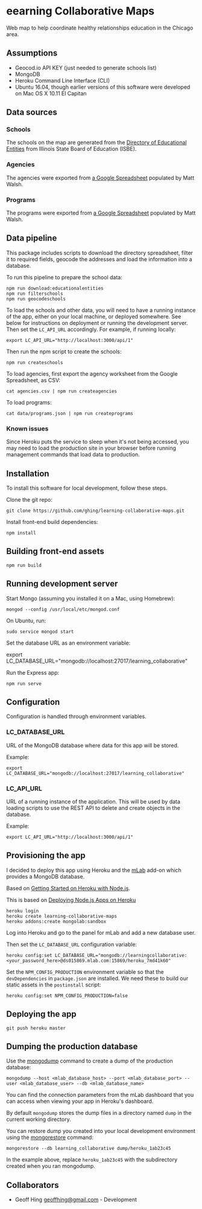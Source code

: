 eearning Collaborative Maps
===========================

Web map to help coordinate healthy relationships education in the Chicago area.

Assumptions
-----------

* Geocod.io API KEY (just needed to generate schools list)
* MongoDB
* Heroku Command Line Interface (CLI)
* Ubuntu 16.04, though earlier versions of this software were developed on Mac OS X 10.11 El Capitan

Data sources
------------

### Schools

The schools on the map are generated from the [Directory of Educational Entities](http://www.isbe.net/research/htmls/directories.htm) from Illinois State Board of Education (ISBE).

### Agencies

The agencies were exported from [a Google Spreadsheet](https://docs.google.com/spreadsheets/d/1_DRDNFkjbnRXOj2UgEEi108coHNcSki8JAZTDeuXHvc/edit) populated by Matt Walsh.

### Programs

The programs were exported from [a Google Spreadsheet](https://docs.google.com/spreadsheets/d/1_DRDNFkjbnRXOj2UgEEi108coHNcSki8JAZTDeuXHvc/edit) populated by Matt Walsh.

Data pipeline
-------------

This package includes scripts to download the directory spreadsheet, filter it to required fields, geocode the addresses and load the information into a database.

To run this pipeline to prepare the school data:

    npm run download:educationalentities
    npm run filterschools
    npm run geocodeschools

To load the schools and other data, you will need to have a running instance of the app, either on your local machine, or deployed somewhere.  See below for instructions on deployment or running the development server.  Then set the `LC_API_URL` accordingly.  For example, if running locally:

    export LC_API_URL="http://localhost:3000/api/1"    

Then run the npm script to create the schools:

    npm run createschools 

To load agencies, first export the agency worksheet from the Google Spreadsheet, as CSV:
    
    cat agencies.csv | npm run createagencies

To load programs:

    cat data/programs.json | npm run createprograms

### Known issues

Since Heroku puts the service to sleep when it's not being accessed, you may need to load the production site in your browser before running management commands that load data to production.

Installation
------------

To install this software for local development, follow these steps.

Clone the git repo:

    git clone https://github.com/ghing/learning-collaborative-maps.git

Install front-end build dependencies:

    npm install

Building front-end assets
-------------------------

    npm run build

Running development server
--------------------------

Start Mongo (assuming you installed it on a Mac, using Homebrew):

    mongod --config /usr/local/etc/mongod.conf

On Ubuntu, run:

    sudo service mongod start

Set the database URL as an environment variable:

   export LC_DATABASE_URL="mongodb://localhost:27017/learning_collaborative"

Run the Express app:

    npm run serve

Configuration
-------------

Configuration is handled through environment variables.

### LC_DATABASE_URL

URL of the MongoDB database where data for this app will be stored.

Example:

    export LC_DATABASE_URL="mongodb://localhost:27017/learning_collaborative"

### LC_API_URL

URL of a running instance of the application.  This will be used by data loading scripts to use the REST API to delete and create objects in the database.

Example:

    export LC_API_URL="http://localhost:3000/api/1"    

Provisioning the app
--------------------

I decided to deploy this app using Heroku and the [mLab](https://www.mlab.com/) add-on which provides a MongoDB database.

Based on [Getting Started on Heroku with Node.js](https://devcenter.heroku.com/articles/getting-started-with-nodejs).

This is based on [Deploying Node.js Apps on Heroku](https://devcenter.heroku.com/articles/deploying-nodejs)

    heroku login
    heroku create learning-collaborative-maps
    heroku addons:create mongolab:sandbox

Log into Heroku and go to the panel for mLab and add a new database user.

Then set the `LC_DATABASE_URL` configuration variable:

    heroku config:set LC_DATABASE_URL="mongodb://learningcollaborative:<your_password_here>@ds015869.mlab.com:15869/heroku_7md41k60"

Set the `NPM_CONFIG_PRODUCTION` environment variable so that the `devDependencies` in `package.json` are installed.  We need these to build our static assets in the `postinstall` script:

    heroku config:set NPM_CONFIG_PRODUCTION=false

Deploying the app
-----------------

    git push heroku master

Dumping the production database
-------------------------------

Use the [mongodump](https://docs.mongodb.com/manual/reference/program/mongodump/) command to create a dump of the production database:

    mongodump --host <mlab_database_host> --port <mlab_database_port> --user <mlab_database_user> --db <mlab_database_name> 

You can find the connection parameters from the mLab dashboard that you can access when viewing your app in Heroku's dashboard.

By default `mongodump` stores the dump files in a directory named `dump` in the current working directory.

You can restore dump you created into your local development environment using the [mongorestore](https://docs.mongodb.com/manual/reference/program/mongorestore/) command:

    mongorestore --db learning_collaborative dump/heroku_1ab23c45

In the example above, replace `heroku_1ab23c45` with the subdirectory created when you ran mongodump.


Collaborators
-------------

* Geoff Hing <geoffhing@gmail.com> - Development
